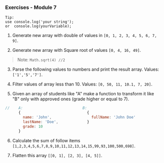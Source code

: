 ### Exercises - Module 7 ###

    Tip:  
    use console.log('your string');  
    or  console.log(yourVariable);

1. Generate new array with double of values in `[0, 1, 2, 3, 4, 5, 6, 7, 9]`.
  
2. Generate new array with Square root of values `[0, 4, 16, 49]`.
 > Note: `Math.sqrt(4) //2`

3. Parse the following values to numbers and print the result array. Values: `['1','5','7']`.

4. Filter values of array less than 10. Values: `[0, 50, 11, 10.1, 7, 20]`.
      
5. Given an array of students like "A" make a function to transform it like "B" only with approved ones (grade higher or equal to 7).
```javascript
//    A:                           B:
      {                              {                
        name: 'John',                  fullName: 'John Doe'  
        lastName: 'Doe',             }  
        grade: 10
      }                                            
```

6. Calculate the sum of follow items `[1,2,3,4,5,6,7,8,9,10,11,12,13,14,15,99,93,100,500,698]`. 

7. Flatten this array `[[0, 1], [2, 3], [4, 5]]`.

